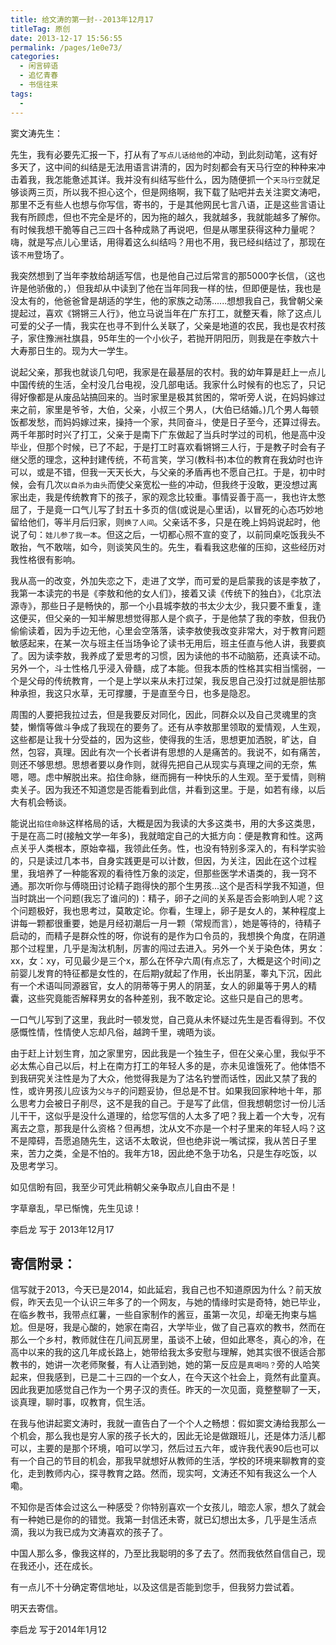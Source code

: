 ```yaml
---
title: 给文涛的第一封--2013年12月17
titleTag: 原创
date: 2013-12-17 15:56:55
permalink: /pages/1e0e73/
categories:
  - 闲言碎语
  - 追忆青春
  - 书信往来
tags:
  - 
---
```


窦文涛先生：

先生，我有必要先汇报一下，打从有了`写点儿话给他`的冲动，到此刻动笔，这有好多天了，这中间的纠结是无法用语言讲清的，因为时刻都会有天马行空的种种来冲击着我，我怎能惫述其详。我并没有纠结写些什么，因为随便抓一个`天马行空`就足够谈两三页，所以我不担心这个，但是网络啊，我下载了贴吧并去关注窦文涛吧，那里不乏有些人也想与你写信，寄书的，于是其他网民七言八语，正是这些言语让我有所顾虑，但也不完全是坏的，因为拖的越久，我就越多，我就能越多了解你。有时候我想干脆等自己三四十各种成熟了再说吧，但是从哪里获得这种力量呢？嗨，就是写点儿心里话，用得着这么纠结吗？用也不用，我已经纠结过了，那现在该`不用`登场了。

我突然想到了当年李敖给胡适写信，也是他自己过后常言的那5000字长信，（这也许是他骄傲的，）但我却从中读到了他在当年同我一样的怯，但即便是怯，我也是没太有的，他爸爸曾是胡适的学生，他的家族之动荡......想想我自己，我曾朝父亲提起过，喜欢《锵锵三人行》，他立马说当年在广东打工，就整天看，除了这点儿可爱的父子一情，我实在也寻不到什么关联了，父亲是地道的农民，我也是农村孩子，家住豫洲社旗县，95年生的一个小伙子，若抛开阴阳历，则我是在李敖六十大寿那日生的。现为大一学生。

说起父亲，那我也就谈几句吧，我家是在最基层的农村。我的幼年算是赶上一点儿中国传统的生活，全村没几台电视，没几部电话。我家什么时候有的也忘了，只记得好像都是从废品站搞回来的。当时家里是极其贫困的，常听旁人说，在妈妈嫁过来之前，家里是爷爷，大伯，父亲，小叔三个男人，(大伯已结婚。)几个男人每顿饭都发愁，而妈妈嫁过来，操持一个家，共同奋斗，使是日子至今，还算过得去。两千年那时时兴了打工，父亲于是南下广东做起了当兵时学过的司机，他是高中没毕业，但那个时候，已了不起，于是打工时喜欢看锵锵三人行，于是教子时会有子继父愿的理念，这种封建传统，不苟言笑，学习(教科书)本位的教育在我幼时也许可以，或是不错，但我一天天长大，与父亲的矛盾再也不愿自己扛。于是，初中时候，会有几次`以自杀为由头`而使父亲宽松一些的冲动，但我终于没敢，更没想过离家出走，我是传统教育下的孩子，家的观念比较重。事情妥善于高一，我也许太憋屈了，于是竟一口气儿写了封五十多页的信(或说是心里话)，以冒死的心态巧妙地留给他们，等半月后归家，则`换了人间`。父亲话不多，只是在晚上妈妈说起时，他说了句：`娃儿参了我一本`。但这之后，一切都心照不宣的变了，以前同桌吃饭我头不敢抬，气不敢喘，如今，则谈笑风生的。先生，看看我这悲催的压抑，这些经历对我性格很有影响。

我从高一的改变，外加失恋之下，走进了文学，而可爱的是启蒙我的该是李敖了，我第一本读完的书是《李敖和他的女人们》，接着又读《传统下的独白》，《北京法源寺》，那些日子是畅快的，那一个小县城李敖的书太少太少，我只要不重复，逢这便买，但父亲的一知半解思想觉得那人是个疯子，于是他禁了我的李敖，但我仍偷偷读着，因为手边无他，心里会空落落，读李敖使我改变非常大，对于教育问题敏感起来，在某一次与班主任当场争论了读书无用后，班主任直与他人讲，我要疯了。因为读李敖，我养成了爱思考的习惯，因为读他的书不动脑筋，还真读不动。另外一个，斗士性格几乎浸入骨髓，成了本能。但我本质的性格其实相当懦弱，一个是父母的传统教育，一个是上学以来从未打过架，我反思自己没打过就是胆怯那种承担，我这只水草，无可撑腰，于是直至今日，也多是隐忍。

周围的人要把我拉过去，但是我要反对同化，因此，同群众以及自己灵魂里的贪婪，懒惰等做斗争成了我现在的要务了。还有从李敖那里领取的爱情观，人生观，这些都是让我十分受益的，因为这些，使得我的生活，思想更加洒脱，旷达，自然，包容，真理。因此有次一个长者讲有思想的人是痛苦的。我说不，如有痛苦，则还不够思想。思想者要以身作则，就得先把自己从现实与真理之间的无奈，焦嗯，嗯。虑中解脱出来。掐住命脉，继而拥有一种快乐的人生观。至于爱情，则稍卖关子。因为我还不知道您是否能看到此信，并看到这里。于是，如若有缘，以后大有机会畅谈。

能说出`掐住命脉`这样格局的话，大概是因为我读的大多这类书，用的大多这类思，于是在高二时(接触文学一年多)，我就暗定自己的大抵方向：便是教育和性。这两点关乎人类根本，原始幸福，我领此任务。性，也没有特别多深入的，有科学实验的，只是读过几本书，自身实践更是可以计数，但因，为关注，因此在这个过程里，我培养了一种能客观的看待性万象的淡定，但那些医学术语类的，我一窍不通。那次听你与傅晓田讨论精子跑得快的那个生男孩...这个是否科学我不知道，但当时跳出一个问题(我忘了谁问的)：精子，卵子之间的关系是否会影响到人呢？这个问题极好，我也思考过，莫敢定论。你看，生理上，卵子是女人的，某种程度上讲每一颗都很重要，她是月经初潮后一月一颗（常规而言），她是等待的，待精子启动的，而精子是群众性的呀，你说有的是作为口令员的，我想换个角度，在阴道那个过程里，几乎是淘汰机制，厉害的闯过去进入。另外一个关于染色体，男女：xx，女：xy，可见最少是三个x，那么在怀孕六周(有点忘了，大概是这个时间)之前婴儿发育的特征都是女性的，在后期y就起了作用，长出阴茎，睾丸下沉，因此有一个术语叫同源器官，女人的阴蒂等于男人的阴茎，女人的卵巢等于男人的精囊，这些究竟能否解释男女的各种差别，我不敢定论。这些只是自己的思考。

一口气儿写到了这里，我此时一顿发觉，自己竟从未怀疑过先生是否看得到。不仅感慨性情，性情使人忘却凡俗，越跨千里，魂晤为谈。

由于赶上计划生育，加之家里穷，因此我是一个独生子，但在父亲心里，我似乎不必太焦心自己以后，村上在南方打工的年轻人多的是，亦未见谁饿死了。他体悟不到我研究关注性是为了大众，他觉得我是为了沽名钓誉而话性，因此又禁了我的性，或许男孩儿应该为`父与子`的问题妥协，但总是不甘。如果我回家种地十年，那么思考力会被日子削尽，这不是我的自己。于是写了此信，但我想朝您讨一份儿活儿干干，这似乎是没什么道理的，给您写信的人太多了吧？我上着一个大专，况有离去之意，那我是什么资格？但再想，沈从文不亦是一个村子里来的年轻人吗？这不是障碍，吾愿追随先生，这话不太敢说，但也绝非说一嘴试探，我从苦日子里来，苦力之类，全是不怕的。我年方18，因此绝不急于功名，只是生存吃饭，以及思考学习。

如见信盼有回，我至少可凭此稍朝父亲争取点儿自由不是！

字草章乱，早已惭愧，先生见谅！

李启龙  写于 2013年12月17



## 寄信附录：

信写就于2013，今天已是2014，如此延宕，我自己也不知道原因为什么？前天放假，昨天去见一个认识三年多了的一个网友，与她的情缘时实是奇特，她已毕业，在临乡教书，我带点红薯，一些自家制作的酱豆，虽第一次见，却毫无拘束与尴尬。但是呀，我是心酸的，她家在南召，大学毕业，做了自己喜欢的教书，然而在那么一个乡村，教师就住在几间瓦房里，虽谈不上破，但如此寒冬，真心的冷，在高中以来的我的这几年成长路上，她带给我太多安慰与理解，她其实很不很适合那教书的，她讲一次老师聚餐，有人让酒到她，她的第一反应是`真喝吗？`旁的人哈笑起来，但我感到，已是二十三四的一个女人，在今天这个社会上，竟然有此童真。因此我更加感觉自己作为一个男子汉的责任。昨天的一次见面，竟整整聊了一天，谈真理，聊时事，叹教育，侃生活。

在我与他讲起窦文涛时，我就一直告白了一个个人之畅想：假如窦文涛给我那么一个机会，那么我也是穷人家的孩子长大的，因此无论是做跟班儿，还是体力活儿都可以，主要的是那个环境，咱可以学习，然后过五六年，或许我代表90后也可以有一个自己的节目的机会，那我早就想好从教师的生活，学校的环境来聊教育的变化，走到教师内心，探寻教育之路。然而，现实呵，文涛还不知有我这么一个人嘞。

不知你是否体会过这么一种感受？你特别喜欢一个女孩儿，暗恋人家，想久了就会有一种她已是你的的错觉。我第一封信还未寄，就已幻想出太多，几乎是生活点滴，我以为我已成为文涛喜欢的孩子了。

中国人那么多，像我这样的，乃至比我聪明的多了去了。然而我依然自信自己，现在我还小，还在成长。

有一点儿不十分确定寄信地址，以及这信是否能到您手，但我努力尝试着。

明天去寄信。

李启龙 写于2014年1月12